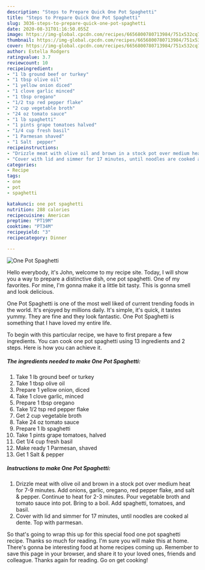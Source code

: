 ```yaml
---
description: "Steps to Prepare Quick One Pot Spaghetti"
title: "Steps to Prepare Quick One Pot Spaghetti"
slug: 3036-steps-to-prepare-quick-one-pot-spaghetti
date: 2020-08-31T01:16:50.055Z
image: https://img-global.cpcdn.com/recipes/6656800780713984/751x532cq70/one-pot-spaghetti-recipe-main-photo.jpg
thumbnail: https://img-global.cpcdn.com/recipes/6656800780713984/751x532cq70/one-pot-spaghetti-recipe-main-photo.jpg
cover: https://img-global.cpcdn.com/recipes/6656800780713984/751x532cq70/one-pot-spaghetti-recipe-main-photo.jpg
author: Estella Rodgers
ratingvalue: 3.7
reviewcount: 10
recipeingredient:
- "1 lb ground beef or turkey"
- "1 tbsp olive oil"
- "1 yellow onion diced"
- "1 clove garlic minced"
- "1 tbsp oregano"
- "1/2 tsp red pepper flake"
- "2 cup vegetable broth"
- "24 oz tomato sauce"
- "1 lb spaghetti"
- "1 pints grape tomatoes halved"
- "1/4 cup fresh basil"
- "1 Parmesan shaved"
- "1 Salt  pepper"
recipeinstructions:
- "Drizzle meat with olive oil and brown in a stock pot over medium heat for 7-9 minutes. Add onions, garlic, oregano, red pepper flake, and salt &amp; pepper. Continue to heat for 2-3 minutes. Pour vegetable broth and tomato sauce into pot. Bring to a boil. Add spaghetti, tomatoes, and basil."
- "Cover with lid and simmer for 17 minutes, until noodles are cooked al dente. Top with parmesan."
categories:
- Recipe
tags:
- one
- pot
- spaghetti

katakunci: one pot spaghetti 
nutrition: 288 calories
recipecuisine: American
preptime: "PT19M"
cooktime: "PT34M"
recipeyield: "3"
recipecategory: Dinner

---
```



![One Pot Spaghetti](https://img-global.cpcdn.com/recipes/6656800780713984/751x532cq70/one-pot-spaghetti-recipe-main-photo.jpg)

Hello everybody, it's John, welcome to my recipe site. Today, I will show you a way to prepare a distinctive dish, one pot spaghetti. One of my favorites. For mine, I'm gonna make it a little bit tasty. This is gonna smell and look delicious.



One Pot Spaghetti is one of the most well liked of current trending foods in the world. It's enjoyed by millions daily. It's simple, it's quick, it tastes yummy. They are fine and they look fantastic. One Pot Spaghetti is something that I have loved my entire life.


To begin with this particular recipe, we have to first prepare a few ingredients. You can cook one pot spaghetti using 13 ingredients and 2 steps. Here is how you can achieve it.

<!--inarticleads1-->

##### The ingredients needed to make One Pot Spaghetti:

1. Take 1 lb ground beef or turkey
1. Take 1 tbsp olive oil
1. Prepare 1 yellow onion, diced
1. Take 1 clove garlic, minced
1. Prepare 1 tbsp oregano
1. Take 1/2 tsp red pepper flake
1. Get 2 cup vegetable broth
1. Take 24 oz tomato sauce
1. Prepare 1 lb spaghetti
1. Take 1 pints grape tomatoes, halved
1. Get 1/4 cup fresh basil
1. Make ready 1 Parmesan, shaved
1. Get 1 Salt &amp; pepper




<!--inarticleads2-->

##### Instructions to make One Pot Spaghetti:

1. Drizzle meat with olive oil and brown in a stock pot over medium heat for 7-9 minutes. Add onions, garlic, oregano, red pepper flake, and salt &amp; pepper. Continue to heat for 2-3 minutes. Pour vegetable broth and tomato sauce into pot. Bring to a boil. Add spaghetti, tomatoes, and basil.
1. Cover with lid and simmer for 17 minutes, until noodles are cooked al dente. Top with parmesan.




So that's going to wrap this up for this special food one pot spaghetti recipe. Thanks so much for reading. I'm sure you will make this at home. There's gonna be interesting food at home recipes coming up. Remember to save this page in your browser, and share it to your loved ones, friends and colleague. Thanks again for reading. Go on get cooking!
